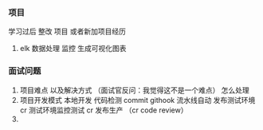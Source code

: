### 项目
学习过后 整改 项目 或者新加项目经历
1. elk
数据处理 监控 生成可视化图表
### 面试问题
1. 项目难点 以及解决方式 （面试官反问：我觉得这不是一个难点）
怎么处理 
2. 项目开发模式 
本地开发 代码检测 commit githook 流水线自动 发布测试环境 cr 测试环境监控测试  cr 发布生产 （cr code review）
3. 